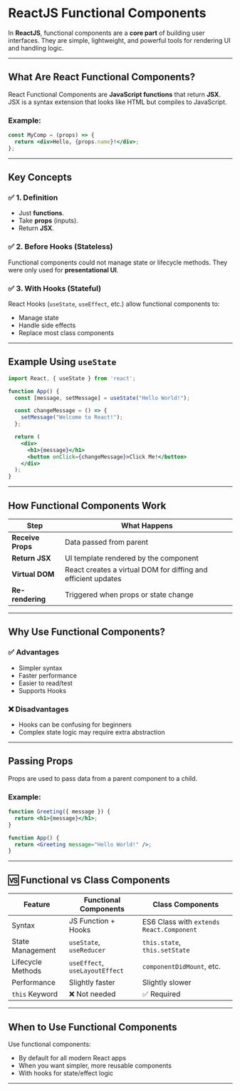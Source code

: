 # ReactJS Functional Components

In **ReactJS**, functional components are a **core part** of building user interfaces. They are simple, lightweight, and powerful tools for rendering UI and handling logic.

---

## What Are React Functional Components?

React Functional Components are **JavaScript functions** that return **JSX**. JSX is a syntax extension that looks like HTML but compiles to JavaScript.

### Example:
```jsx
const MyComp = (props) => {
  return <div>Hello, {props.name}!</div>;
};
```

---

## Key Concepts

### ✅ 1. Definition
- Just **functions**.
- Take **props** (inputs).
- Return **JSX**.

### ✅ 2. Before Hooks (Stateless)
Functional components could not manage state or lifecycle methods. They were only used for **presentational UI**.

### ✅ 3. With Hooks (Stateful)
React Hooks (`useState`, `useEffect`, etc.) allow functional components to:
- Manage state
- Handle side effects
- Replace most class components

---

## Example Using `useState`

```jsx
import React, { useState } from 'react';

function App() {
  const [message, setMessage] = useState("Hello World!");

  const changeMessage = () => {
    setMessage("Welcome to React!");
  };

  return (
    <div>
      <h1>{message}</h1>
      <button onClick={changeMessage}>Click Me!</button>
    </div>
  );
}
```

---

## How Functional Components Work

| Step              | What Happens                                                                 |
|-------------------|------------------------------------------------------------------------------|
| **Receive Props** | Data passed from parent                                                      |
| **Return JSX**    | UI template rendered by the component                                        |
| **Virtual DOM**   | React creates a virtual DOM for diffing and efficient updates                |
| **Re-rendering**  | Triggered when props or state change                                         |

---

## Why Use Functional Components?

### ✅ Advantages
- Simpler syntax
- Faster performance
- Easier to read/test
- Supports Hooks

### ❌ Disadvantages
- Hooks can be confusing for beginners
- Complex state logic may require extra abstraction

---

## Passing Props

Props are used to pass data from a parent component to a child.

### Example:
```jsx
function Greeting({ message }) {
  return <h1>{message}</h1>;
}

function App() {
  return <Greeting message="Hello World!" />;
}
```

---

## 🆚 Functional vs Class Components

| Feature              | Functional Components                   | Class Components                         |
|----------------------|------------------------------------------|------------------------------------------|
| Syntax               | JS Function + Hooks                      | ES6 Class with `extends React.Component` |
| State Management     | `useState`, `useReducer`                 | `this.state`, `this.setState`            |
| Lifecycle Methods    | `useEffect`, `useLayoutEffect`           | `componentDidMount`, etc.                |
| Performance          | Slightly faster                          | Slightly slower                          |
| `this` Keyword       | ❌ Not needed                             | ✅ Required                               |

---

## When to Use Functional Components

Use functional components:
- By default for all modern React apps
- When you want simpler, more reusable components
- With hooks for state/effect logic

---